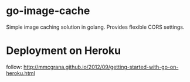 go-image-cache
==============

Simple image caching solution in golang. Provides flexible CORS settings.

# Deployment on Heroku

follow: http://mmcgrana.github.io/2012/09/getting-started-with-go-on-heroku.html
